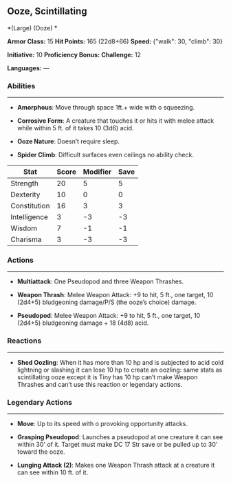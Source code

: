 ## Ooze, Scintillating
*(Large) (Ooze) *

**Armor Class:** 15
**Hit Points:** 165 (22d8+66)
**Speed:** {"walk": 30, "climb": 30}

**Initiative:** 10
**Proficiency Bonus:**
**Challenge:** 12

**Languages:** —

### Abilities
 --- 
- **Amorphous**: Move through space 1ft.+ wide with o squeezing.

- **Corrosive Form**: A creature that touches it or hits it with melee attack while within 5 ft. of it takes 10 (3d6) acid.

- **Ooze Nature**: Doesn’t require sleep.

- **Spider Climb**: Difficult surfaces even ceilings no ability check.



| Stat | Score | Modifier | Save |
| ---- | ---- | ---- | ---- |
| Strength | 20 | 5 | 5 |
| Dexterity | 10 | 0 | 0 |
| Constitution | 16 | 3 | 3 |
| Intelligence | 3 | -3 | -3 |
| Wisdom | 7 | -1 | -1 |
| Charisma | 3 | -3 | -3 |

### Actions
 --- 
- **Multiattack**: One Pseudopod and three Weapon Thrashes.

- **Weapon Thrash**: Melee Weapon Attack: +9 to hit, 5 ft., one target, 10 (2d4+5) bludgeoning damage/P/S (the ooze’s choice) damage.

- **Pseudopod**: Melee Weapon Attack: +9 to hit, 5 ft., one target, 10 (2d4+5) bludgeoning damage + 18 (4d8) acid.

### Reactions
 --- 
- **Shed Oozling**: When it has more than 10 hp and is subjected to acid cold lightning or slashing it can lose 10 hp to create an oozling: same stats as scintillating ooze except it is Tiny has 10 hp can’t make Weapon Thrashes and can’t use this reaction or legendary actions.

### Legendary Actions
 --- 
- **Move**: Up to its speed with o provoking opportunity attacks.

- **Grasping Pseudopod**: Launches a pseudopod at one creature it can see within 30' of it. Target must make DC 17 Str save or be pulled up to 30' toward the ooze.

- **Lunging Attack (2)**: Makes one Weapon Thrash attack at a creature it can see within 10 ft. of it.

